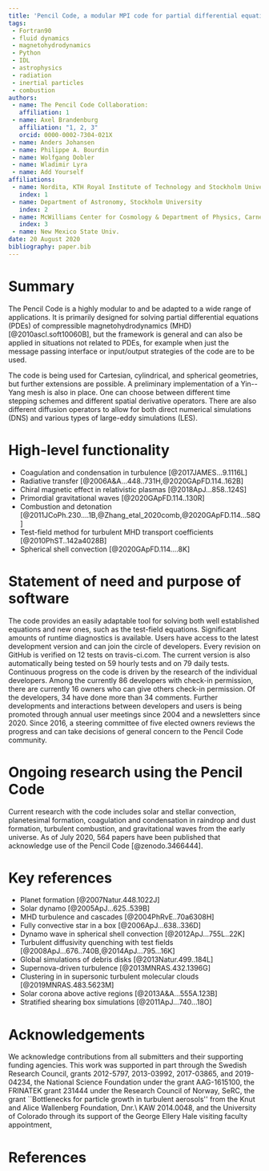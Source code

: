 ```yaml
---
title: 'Pencil Code, a modular MPI code for partial differential equation: multipurpose and multiuser-maintained'
tags:
 - Fortran90
 - fluid dynamics
 - magnetohydrodynamics
 - Python
 - IDL
 - astrophysics
 - radiation
 - inertial particles
 - combustion
authors:
 - name: The Pencil Code Collaboration:
   affiliation: 1
 - name: Axel Brandenburg
   affiliation: "1, 2, 3"
   orcid: 0000-0002-7304-021X
 - name: Anders Johansen
 - name: Philippe A. Bourdin
 - name: Wolfgang Dobler
 - name: Wladimir Lyra
 - name: Add Yourself
affiliations:
 - name: Nordita, KTH Royal Institute of Technology and Stockholm University
   index: 1
 - name: Department of Astronomy, Stockholm University
   index: 2
 - name: McWilliams Center for Cosmology & Department of Physics, Carnegie Mellon University
   index: 3
 - name: New Mexico State Univ.
date: 20 August 2020
bibliography: paper.bib
---
```


# Summary

The Pencil Code is a highly modular to and be adapted to a wide
range of applications.
It is primarily designed for solving partial differential equations
(PDEs) of compressible magnetohydrodynamics (MHD) [@2010ascl.soft10060B],
but the framework is general and can also be applied in situations not
related to PDEs, for example when just the message passing interface or
input/output strategies of the code are to be used.

The code is being used for Cartesian, cylindrical, and spherical geometries,
but further extensions are possible.
A preliminary implementation of a Yin--Yang mesh is also in place.
One can choose between different time stepping schemes and different
spatial derivative operators.
There are also different diffusion operators to allow for both direct numerical
simulations (DNS) and various types of large-eddy simulations (LES).

# High-level functionality

* Coagulation and condensation in turbulence [@2017JAMES...9.1116L]
* Radiative transfer [@2006A&A...448..731H,@2020GApFD.114..162B]
* Chiral magnetic effect in relativistic plasmas [@2018ApJ...858..124S]
* Primordial gravitational waves [@2020GApFD.114..130R]
* Combustion and detonation [@2011JCoPh.230....1B,@Zhang_etal_2020comb,@2020GApFD.114...58Q]
* Test-field method for turbulent MHD transport coefficients [@2010PhST..142a4028B]
* Spherical shell convection [@2020GApFD.114....8K]

# Statement of need and purpose of software

The code provides an easily adaptable tool for solving both well
established equations and new ones, such as the test-field equations.
Significant amounts of runtime diagnostics is available.
Users have access to the latest development version and can
join the circle of developers.
Every revision on GitHub is verified on 12 tests on travis-ci.com.
The current version is also automatically being tested on 59 hourly
tests and on 79 daily tests.
Continuous progress on the code is driven by the research of the
individual developers.
Among the currently 86 developers with check-in permission, there are
currently 16 owners who can give others check-in permission.
Of the developers, 34 have done more than 34 comments.
Further developments and interactions between developers and users is
being promoted through annual user meetings since 2004 and a newsletters
since 2020.
Since 2016, a steering committee of five elected owners reviews the
progress and can take decisions of general concern to the Pencil Code
community.

# Ongoing research using the Pencil Code

Current research with the code includes solar and stellar convection,
planetesimal formation, coagulation and condensation in raindrop and dust formation,
turbulent combustion, and gravitational waves from the early universe.
As of July 2020, 564 papers have been published that acknowledge use of
the Pencil Code [@zenodo.3466444].

# Key references

* Planet formation [@2007Natur.448.1022J]
* Solar dynamo [@2005ApJ...625..539B]
* MHD turbulence and cascades [@2004PhRvE..70a6308H]
* Fully convective star in a box [@2006ApJ...638..336D]
* Dynamo wave in spherical shell convection [@2012ApJ...755L..22K]
* Turbulent diffusivity quenching with test fields [@2008ApJ...676..740B,@2014ApJ...795...16K]
* Global simulations of debris disks [@2013Natur.499..184L]
* Supernova-driven turbulence [@2013MNRAS.432.1396G]
* Clustering in in supersonic turbulent molecular clouds [@2019MNRAS.483.5623M]
* Solar corona above active regions [@2013A&A...555A.123B]
* Stratified shearing box simulations [@2011ApJ...740...18O]

# Acknowledgements

We acknowledge contributions from all submitters and their supporting
funding agencies.
This work was supported in part through the Swedish Research Council,
grants 2012-5797, 2013-03992, 2017-03865, and 2019-04234,
the National Science Foundation under the grant AAG-1615100,
the FRINATEK grant 231444 under the Research Council of Norway, SeRC,
the grant ``Bottlenecks for particle growth in turbulent aerosols''
from the Knut and Alice Wallenberg Foundation, Dnr.\ KAW 2014.0048,
and the University of Colorado through its support of the
George Ellery Hale visiting faculty appointment,

# References

